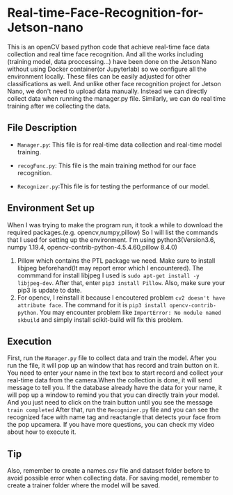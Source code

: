 # Real-time-Face-Recognition-for-Jetson-nano
This is an openCV based python code that achieve real-time face data collection and real time face recognition. And all the works including (training model, data proccessing...) have been done on the Jetson Nano without using Docker container(or Jupyterlab) so we configure all the environment locally. These files can be easily adjusted for other classifications as well. And unlike other face recognition project for Jetson Nano, we don't need to upload data manually. Instead we can directly collect data when running the manager.py file. Similarly, we can do real time training after we collecting the data.
## File Description
- `Manager.py`: This file is for real-time data collection and real-time model training.

- `recogFunc.py`: This file is the main training method for our face recognition.

- `Recognizer.py`:This file is for testing the performance of our model.

## Environment Set up
When I was trying to make the program run, it took a while to download the required packages.(e.g. opencv,numpy,pillow) So I will list the commands that I used for setting up the environment. I'm using python3(Version3.6, numpy 1.19.4, opencv-contrib-python-4.5.4.60,pillow 8.4.0)
1. Pillow which contains the PTL package we need. Make sure to install libjpeg beforehand(It may report error which I encountered). The commmand for install libjpeg I used is `sudo apt-get install -y libjpeg-dev`. After that, enter `pip3 install Pillow`. Also, make sure your pip3 is update to date.
2. For opencv, I reinstall it because I encoutered problem `cv2 doesn't have attribute face`. The command for it is `pip3 install opencv-contrib-python`. You may encounter problem like `ImportError: No module named skbuild` and simply install scikit-build will fix this problem.

## Execution
First, run the `Manager.py` file to collect data and train the model. After you run the file, it will pop up an window that has record and train button on it. You need to enter your name in the text box to start record and collect your real-time data from the camera.When the collection is done, it will send message to tell you. If the database already have the data for your name, it will pop up a window to remind you that you can directly train your model. And you just need to click on the train button until you see the message `train completed` After that, run the `Recognizer.py` file and you can see the recognized face with name tag and reactangle that detects your face from the pop upcamera. If you have more questions, you can check my video about how to execute it.

## Tip
Also, remember to create a names.csv file and dataset folder before to avoid possible error when collecting data. For saving model, remember to create a trainer folder where the model will be saved. 


